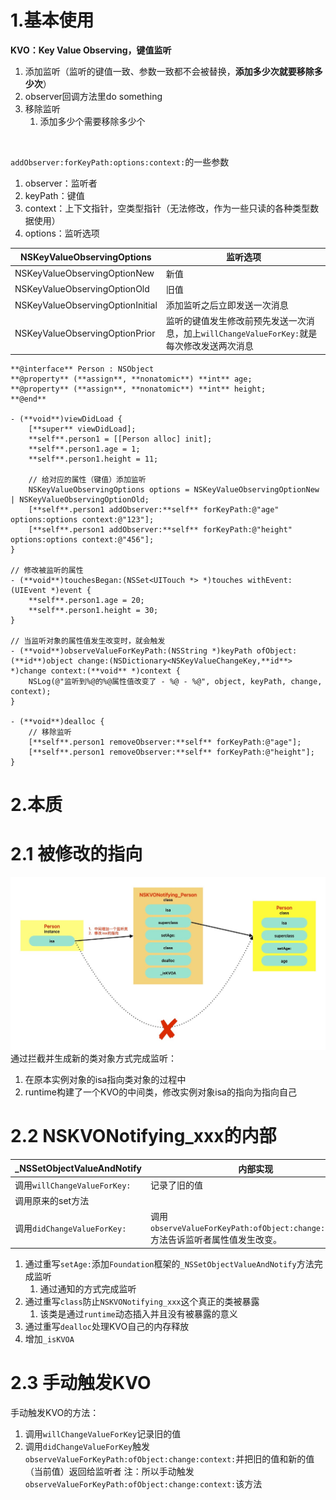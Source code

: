 # 1.基本使用
**KVO：Key Value Observing，键值监听**
1. 添加监听（监听的键值一致、参数一致都不会被替换，**添加多少次就要移除多少次**）
2. observer回调方法里do something
3. 移除监听
	1. 添加多少个需要移除多少个

<br>

`addObserver:forKeyPath:options:context:`的一些参数
1. observer：监听者
2. keyPath：键值
3. context：上下文指针，空类型指针（无法修改，作为一些只读的各种类型数据使用）
4. options：监听选项

| **NSKeyValueObservingOptions**   | **监听选项**                                                  |
| -------------------------------- | --------------------------------------------------------- |
| NSKeyValueObservingOptionNew     | 新值                                                        |
| NSKeyValueObservingOptionOld     | 旧值                                                        |
| NSKeyValueObservingOptionInitial | 添加监听之后立即发送一次消息                                            |
| NSKeyValueObservingOptionPrior   | 监听的键值发生修改前预先发送一次消息，加上`willChangeValueForKey:`就是每次修改发送两次消息 |

```objc
**@interface** Person : NSObject
**@property** (**assign**, **nonatomic**) **int** age;
**@property** (**assign**, **nonatomic**) **int** height;
**@end**

- (**void**)viewDidLoad {
    [**super** viewDidLoad];
	**self**.person1 = [[Person alloc] init];
	**self**.person1.age = 1;
	**self**.person1.height = 11;

    // 给对应的属性（键值）添加监听
    NSKeyValueObservingOptions options = NSKeyValueObservingOptionNew | NSKeyValueObservingOptionOld;
    [**self**.person1 addObserver:**self** forKeyPath:@"age" options:options context:@"123"];
    [**self**.person1 addObserver:**self** forKeyPath:@"height" options:options context:@"456"];
}

// 修改被监听的属性
- (**void**)touchesBegan:(NSSet<UITouch *> *)touches withEvent:(UIEvent *)event {
    **self**.person1.age = 20;
    **self**.person1.height = 30;
}

// 当监听对象的属性值发生改变时，就会触发
- (**void**)observeValueForKeyPath:(NSString *)keyPath ofObject:(**id**)object change:(NSDictionary<NSKeyValueChangeKey,**id**> *)change context:(**void** *)context {
    NSLog(@"监听到%@的%@属性值改变了 - %@ - %@", object, keyPath, change, context);
}

- (**void**)dealloc {
    // 移除监听
    [**self**.person1 removeObserver:**self** forKeyPath:@"age"];
    [**self**.person1 removeObserver:**self** forKeyPath:@"height"];
}
```

# 2.本质
# 2.1 被修改的指向
![KVO1.jpg](https://raw.githubusercontent.com/627969687/LevelUp/main/resource/202412110157016.jpg)
通过拦截并生成新的类对象方式完成监听：
1. 在原本实例对象的isa指向类对象的过程中
2. runtime构建了一个KVO的中间类，修改实例对象isa的指向为指向自己
# 2.2 NSKVONotifying_xxx的内部

| **_NSSetObjectValueAndNotify** | 内部实现                                                               |
| ------------------------------ | ------------------------------------------------------------------ |
| 调用`willChangeValueForKey:`     | 记录了旧的值                                                             |
| 调用原来的set方法                     |                                                                    |
| 调用`didChangeValueForKey:`      | 调用`observeValueForKeyPath:ofObject:change:context:`方法告诉监听者属性值发生改变。 |

1. 通过重写`setAge:`添加`Foundation`框架的`_NSSetObjectValueAndNotify`方法完成监听
	1. 通过通知的方式完成监听
2. 通过重写`class`防止`NSKVONotifying_xxx`这个真正的类被暴露
	1. 该类是通过`runtime`动态插入并且没有被暴露的意义
3. 通过重写`dealloc`处理KVO自己的内存释放
4. 增加`_isKVOA`

# 2.3 手动触发KVO
手动触发KVO的方法：
1. 调用`willChangeValueForKey`记录旧的值
2. 调用`didChangeValueForKey`触发`observeValueForKeyPath:ofObject:change:context:`并把旧的值和新的值（当前值）返回给监听者
注：所以手动触发`observeValueForKeyPath:ofObject:change:context:`该方法